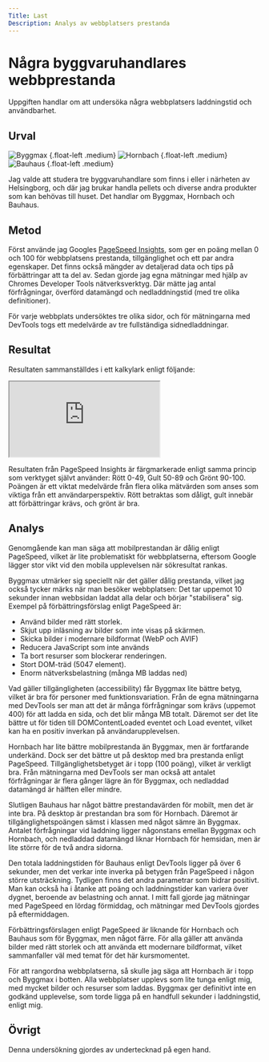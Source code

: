 ```yaml
---
Title: Last
Description: Analys av webbplatsers prestanda
---
```


Några byggvaruhandlares webbprestanda
=======================

Uppgiften handlar om att undersöka några webbplatsers laddningstid och användbarhet.

Urval
-----------------------

![Byggmax](../image/analysis/Byggmax.png) {.float-left .medium}
![Hornbach](../image/analysis/Hornbach.png) {.float-left .medium}
![Bauhaus](../image/analysis/Bauhaus.png) {.float-left .medium}

<p class="clear">
Jag valde att studera tre byggvaruhandlare som finns i eller i närheten av Helsingborg, och där jag brukar handla pellets
och diverse andra produkter som kan behövas till huset. Det handlar om Byggmax, Hornbach och Bauhaus.
</p>

Metod
-----------------------

Först använde jag Googles [PageSpeed Insights](https://pagespeed.web.dev/), som ger en poäng mellan 0 och 100 för webbplatsens
prestanda, tillgänglighet och ett par andra egenskaper. Det finns också mängder av detaljerad data och tips på förbättringar
att ta del av. Sedan gjorde jag egna mätningar med hjälp av Chromes Developer Tools nätverksverktyg. Där mätte jag antal förfrågningar,
överförd datamängd och nedladdningstid (med tre olika definitioner).

För varje webbplats undersöktes tre olika sidor, och för mätningarna med DevTools togs ett medelvärde av tre fullständiga sidnedladdningar.

Resultat
-----------------------

Resultaten sammanställdes i ett kalkylark enligt följande:

<div>
<iframe class="sheet"
    src="https://docs.google.com/spreadsheets/d/e/2PACX-1vTNpbYWUPHnFEHPL4VWZPxrGEduajhnZsmm7ijK2UH45NUV_018pIKEt438XHg1ulHOx8R96rgUWoIT/pubhtml?gid=0&amp;single=true&amp;widget=true&amp;headers=false">
</iframe>
</div>

Resultaten från PageSpeed Insights är färgmarkerade enligt samma princip som verktyget självt använder: Rött 0-49, Gult 50-89 och Grönt 90-100.
Poängen är ett viktat medelvärde från flera olika mätvärden som anses som viktiga från ett användarperspektiv. Rött betraktas som dåligt,
gult innebär att förbättringar krävs, och grönt är bra.

Analys
-----------------------

Genomgående kan man säga att mobilprestandan är dålig enligt PageSpeed, vilket är lite problematiskt för webbplatserna, eftersom Google
lägger stor vikt vid den mobila upplevelsen när sökresultat rankas.

Byggmax utmärker sig speciellt när det gäller dålig prestanda, vilket jag också tycker märks när man besöker webbplatsen: Det tar uppemot
10 sekunder innan webbsidan laddat alla delar och börjar "stabilisera" sig. Exempel på förbättringsförslag enligt PageSpeed är:

- Använd bilder med rätt storlek.
- Skjut upp inläsning av bilder som inte visas på skärmen.
- Skicka bilder i modernare bildformat (WebP och AVIF)
- Reducera JavaScript som inte används
- Ta bort resurser som blockerar renderingen.
- Stort DOM-träd (5047 element).
- Enorm nätverksbelastning (många MB laddas ned)

Vad gäller tillgängligheten (accessibility) får Byggmax lite bättre betyg, vilket är bra för personer med funktionsvariation. Från de 
egna mätningarna med DevTools ser man att det är många förfrågningar som krävs (uppemot 400) för att ladda en sida, och det blir många
MB totalt. Däremot ser det lite bättre ut för tiden till DOMContentLoaded eventet och Load eventet, vilket kan ha en positiv inverkan
på användarupplevelsen.

Hornbach har lite bättre mobilprestanda än Byggmax, men är fortfarande underkänd. Dock ser det bättre ut på desktop med bra prestanda
enligt PageSpeed. Tillgänglighetsbetyget är i topp (100 poäng), vilket är verkligt bra. Från mätningarna med DevTools ser man också
att antalet förfrågningar är flera gånger lägre än för Byggmax, och nedladdad datamängd är hälften eller mindre.

Slutligen Bauhaus har något bättre prestandavärden för mobilt, men det är inte bra. På desktop är prestandan bra som för Hornbach.
Däremot är tillgänglighetspoängen sämst i klassen med något sämre än Byggmax. Antalet förfrågningar vid laddning ligger någonstans emellan
Byggmax och Hornbach, och nedladdad datamängd liknar Hornbach för hemsidan, men är lite större för de två andra sidorna.

Den totala laddningstiden för Bauhaus enligt DevTools ligger på över 6 sekunder, men det verkar inte inverka på betygen från PageSpeed
i någon större utsträckning. Tydligen finns det andra parametrar som bidrar positivt. Man kan också ha i åtanke att poäng och laddningstider
kan variera över dygnet, beroende av belastning och annat. I mitt fall gjorde jag mätningar med PageSpeed en lördag förmiddag, och mätningar
med DevTools gjordes på eftermiddagen.

Förbättringsförslagen enligt PageSpeed är liknande för Hornbach och Bauhaus som för Byggmax, men något färre. För alla gäller att
använda bilder med rätt storlek och att använda ett modernare bildformat, vilket sammanfaller väl med temat för det här kursmomentet.

För att rangordna webbplatserna, så skulle jag säga att Hornbach är i topp och Byggmax i botten. Alla webbplatser upplevs som lite 
tunga enligt mig, med mycket bilder och resurser som laddas. Byggmax ger definitivt inte en godkänd upplevelse, som torde ligga på
en handfull sekunder i laddningstid, enligt mig.


Övrigt
-----------------------

Denna undersökning gjordes av undertecknad på egen hand.

